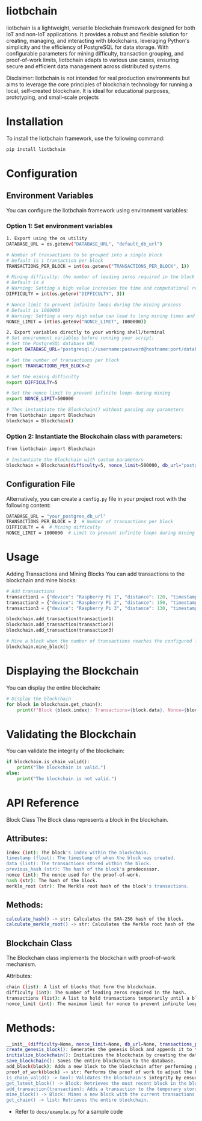 # liotbchain
liotbchain is a lightweight, versatile blockchain framework designed for both IoT and non-IoT applications. It provides a robust and flexible solution for creating, managing, and interacting with blockchains, leveraging Python's simplicity and the efficiency of PostgreSQL for data storage. With configurable parameters for mining difficulty, transaction grouping, and proof-of-work limits, liotbchain adapts to various use cases, ensuring secure and efficient data management across distributed systems.

Disclaimer: liotbchain is not intended for real production environments but aims to leverage the core principles of blockchain technology for running a local, self-created blockchain. It is ideal for educational purposes, prototyping, and small-scale projects


# Installation
To install the liotbchain framework, use the following command:
```sh
pip install liotbchain
```

# Configuration
## Environment Variables
You can configure the liotbchain framework using environment variables:

### Option 1: Set environment variables
```sh
1. Export using the os utility
DATABASE_URL = os.getenv("DATABASE_URL", "default_db_url")

# Number of transactions to be grouped into a single block
# Default is 1 transaction per block
TRANSACTIONS_PER_BLOCK = int(os.getenv("TRANSACTIONS_PER_BLOCK", 1))

# Mining difficulty: the number of leading zeros required in the block hash
# Default is 4
# Warning: Setting a high value increases the time and computational resources needed for mining
DIFFICULTY = int(os.getenv("DIFFICULTY", 3))

# Nonce limit to prevent infinite loops during the mining process
# Default is 1000000
# Warning: Setting a very high value can lead to long mining times and excessive computational resource usage
NONCE_LIMIT = int(os.getenv("NONCE_LIMIT", 1000000))

2. Export variables directly to your working shell/terminal
# Set environment variables before running your script:
# Set the PostgreSQL database URL
export DATABASE_URL="postgresql://username:password@hostname:port/database_name"

# Set the number of transactions per block
export TRANSACTIONS_PER_BLOCK=2

# Set the mining difficulty
export DIFFICULTY=5

# Set the nonce limit to prevent infinite loops during mining
export NONCE_LIMIT=500000

# Then instantiate the Blockchain() without passing any parameters
from liotbchain import Blockchain
blockchain = Blockchain()

```

### Option 2: Instantiate the Blockchain class with parameters:
```sh
from liotbchain import Blockchain

# Instantiate the Blockchain with custom parameters
blockchain = Blockchain(difficulty=5, nonce_limit=500000, db_url="postgresql://username:password@hostname:port/database_name", transactions_per_block=2)

```

## Configuration File
Alternatively, you can create a `config.py` file in your project root with the following content:
```sh
DATABASE_URL = "your_postgres_db_url"
TRANSACTIONS_PER_BLOCK = 2  # Number of transactions per block
DIFFICULTY = 4  # Mining difficulty
NONCE_LIMIT = 1000000  # Limit to prevent infinite loops during mining
```

# Usage
Adding Transactions and Mining Blocks
You can add transactions to the blockchain and mine blocks:
```py
# Add transactions
transaction1 = {"device": "Raspberry Pi 1", "distance": 120, "timestamp": time.time()}
transaction2 = {"device": "Raspberry Pi 2", "distance": 150, "timestamp": time.time()}
transaction3 = {"device": "Raspberry Pi 3", "distance": 130, "timestamp": time.time()}

blockchain.add_transaction(transaction1)
blockchain.add_transaction(transaction2)
blockchain.add_transaction(transaction3)

# Mine a block when the number of transactions reaches the configured limit
blockchain.mine_block()
```

# Displaying the Blockchain
You can display the entire blockchain:
```py
# Display the blockchain
for block in blockchain.get_chain():
    print(f"Block {block.index}: Transactions={block.data}, Nonce={block.nonce}, Hash={block.hash}, Merkle Root={block.merkle_root}")
```

# Validating the Blockchain
You can validate the integrity of the blockchain:
```py
if blockchain.is_chain_valid():
    print("The blockchain is valid.")
else:
    print("The blockchain is not valid.")
```

# API Reference
Block Class
The Block class represents a block in the blockchain.

## Attributes:
```sh
index (int): The block's index within the blockchain.
timestamp (float): The timestamp of when the block was created.
data (list): The transactions stored within the block.
previous_hash (str): The hash of the block's predecessor.
nonce (int): The nonce used for the proof-of-work.
hash (str): The hash of the block.
merkle_root (str): The Merkle root hash of the block's transactions.
```

## Methods:
```sh
calculate_hash() -> str: Calculates the SHA-256 hash of the block.
calculate_merkle_root() -> str: Calculates the Merkle root hash of the block's transactions.
```

## Blockchain Class
The Blockchain class implements the blockchain with proof-of-work mechanism.

Attributes:
```sh
chain (list): A list of blocks that form the blockchain.
difficulty (int): The number of leading zeros required in the hash.
transactions (list): A list to hold transactions temporarily until a block is created.
nonce_limit (int): The maximum limit for nonce to prevent infinite loops.
```

# Methods:
```sh
__init__(difficulty=None, nonce_limit=None, db_url=None, transactions_per_block=None): Initializes the blockchain with optional configuration parameters.
create_genesis_block(): Generates the genesis block and appends it to the blockchain.
initialize_blockchain(): Initializes the blockchain by creating the database and loading existing blocks from the database.
save_blockchain(): Saves the entire blockchain to the database.
add_block(block): Adds a new block to the blockchain after performing proof-of-work.
proof_of_work(block) -> str: Performs the proof of work to adjust the block's nonce until the hash meets the blockchain difficulty.
is_chain_valid() -> bool: Validates the blockchain's integrity by ensuring each block's link and proof-of-work are correct.
get_latest_block() -> Block: Retrieves the most recent block in the blockchain.
add_transaction(transaction): Adds a transaction to the temporary storage. When the number of transactions reaches the configured limit, a new block is mined and added to the blockchain.
mine_block() -> Block: Mines a new block with the current transactions and adds it to the blockchain.
get_chain() -> list: Retrieves the entire blockchain.
```

- Refer to `docs/example.py` for a sample code
